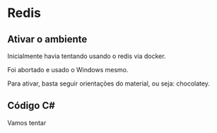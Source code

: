 # Redis

## Ativar o ambiente

Inicialmente havia tentando usando o redis via docker.

Foi abortado e usado o Windows mesmo.

Para ativar, basta seguir orientações do material, ou seja: chocolatey.

## Código C#

Vamos tentar